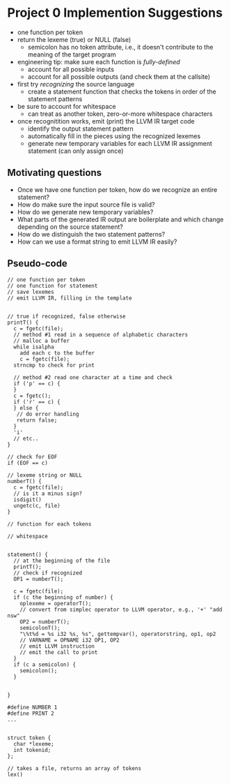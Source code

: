 # Project 0 Implemention Suggestions

- one function per token
- return the lexeme (true) or NULL (false)
  - semicolon has no token attribute, i.e., it doesn't contribute to the meaning of the target program
- engineering tip: make sure each function is _fully-defined_
  - account for all possible inputs
  - account for all possible outputs (and check them at the callsite)
- first try _recognizing_ the source language
  - create a statement function that checks the tokens in order of the statement patterns
- be sure to account for whitespace
  - can treat as another token, zero-or-more whitespace characters
- once recognitition works, emit (print) the LLVM IR target code
  - identify the output statement pattern
  - automatically fill in the pieces using the recognized lexemes
  - generate new temporary variables for each LLVM IR assignment statement (can only assign once)

## Motivating questions

- Once we have one function per token, how do we recognize an entire statement?
- How do make sure the input source file is valid?
- How do we generate new temporary variables?
- What parts of the generated IR output are boilerplate and which change depending on the source statement?
- How do we distinguish the two statement patterns?
- How can we use a format string to emit LLVM IR easily?

## Pseudo-code

    // one function per token
    // one function for statement
    // save lexemes
    // emit LLVM IR, filling in the template


    // true if recognized, false otherwise
    printT() {
      c = fgetc(file);
      // method #1 read in a sequence of alphabetic characters
      // malloc a buffer
      while isalpha
        add each c to the buffer
        c = fgetc(file);
      strncmp to check for print

      // method #2 read one character at a time and check
      if ('p' == c) {
      }
      c = fgetc();
      if ('r' == c) {
      } else {
       // do error handling
       return false;
      }
      'i'
      // etc..
    }

    // check for EOF
    if (EOF == c)

    // lexeme string or NULL
    numberT() {
      c = fgetc(file);
      // is it a minus sign?
      isdigit()
      ungetc(c, file)
    }

    // function for each tokens

    // whitespace


    statement() {
      // at the beginning of the file
      printT();
      // check if recognized
      OP1 = numberT();

      c = fgetc(file);
      if (c the beginning of number) {
        oplexeme = operatorT();
        // convert from simplec operator to LLVM operator, e.g., '+' "add nsw"
        OP2 = numberT();
        semicolonT();
        "\%t%d = %s i32 %s, %s", gettempvar(), operatorstring, op1, op2
        // VARNAME = OPNAME i32 OP1, OP2
        // emit LLVM instruction
        // emit the call to print
      }
      if (c a semicolon) {
        semicolon();
      }


    }

    #define NUMBER 1
    #define PRINT 2
    ...


    struct token {
      char *lexeme;
      int tokenid;
    };

    // takes a file, returns an array of tokens
    lex()

